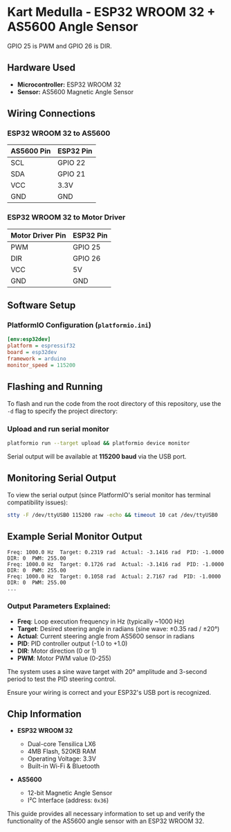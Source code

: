 # Kart Medulla - ESP32 WROOM 32 + AS5600 Angle Sensor

GPIO 25 is PWM and GPIO 26 is DIR.

## Hardware Used

* **Microcontroller:** ESP32 WROOM 32
* **Sensor:** AS5600 Magnetic Angle Sensor

## Wiring Connections

### ESP32 WROOM 32 to AS5600

| AS5600 Pin | ESP32 Pin |
| ---------- | --------- |
| SCL        | GPIO 22   |
| SDA        | GPIO 21   |
| VCC        | 3.3V      |
| GND        | GND       |

### ESP32 WROOM 32 to Motor Driver

| Motor Driver Pin | ESP32 Pin |
| --------------- | --------- |
| PWM             | GPIO 25   |
| DIR             | GPIO 26   |
| VCC             | 5V        |
| GND             | GND       |

## Software Setup

### PlatformIO Configuration (`platformio.ini`)

```ini
[env:esp32dev]
platform = espressif32
board = esp32dev
framework = arduino
monitor_speed = 115200
```

## Flashing and Running

To flash and run the code from the root directory of this repository, use the `-d` flag to specify the project directory:

### Upload and run serial monitor

```bash
platformio run --target upload && platformio device monitor
```

Serial output will be available at **115200 baud** via the USB port.

## Monitoring Serial Output

To view the serial output (since PlatformIO's serial monitor has terminal compatibility issues):

```bash
stty -F /dev/ttyUSB0 115200 raw -echo && timeout 10 cat /dev/ttyUSB0
```

## Example Serial Monitor Output

```
Freq: 1000.0 Hz  Target: 0.2319 rad  Actual: -3.1416 rad  PID: -1.0000  DIR: 0  PWM: 255.00
Freq: 1000.0 Hz  Target: 0.1726 rad  Actual: -3.1416 rad  PID: -1.0000  DIR: 0  PWM: 255.00
Freq: 1000.0 Hz  Target: 0.1058 rad  Actual: 2.7167 rad  PID: -1.0000  DIR: 0  PWM: 255.00
...
```

### Output Parameters Explained:
- **Freq**: Loop execution frequency in Hz (typically ~1000 Hz)
- **Target**: Desired steering angle in radians (sine wave: ±0.35 rad / ±20°)
- **Actual**: Current steering angle from AS5600 sensor in radians
- **PID**: PID controller output (-1.0 to +1.0)
- **DIR**: Motor direction (0 or 1)
- **PWM**: Motor PWM value (0-255)

The system uses a sine wave target with 20° amplitude and 3-second period to test the PID steering control.

Ensure your wiring is correct and your ESP32's USB port is recognized.

## Chip Information

* **ESP32 WROOM 32**

  * Dual-core Tensilica LX6
  * 4MB Flash, 520KB RAM
  * Operating Voltage: 3.3V
  * Built-in Wi-Fi & Bluetooth

* **AS5600**

  * 12-bit Magnetic Angle Sensor
  * I²C Interface (address: `0x36`)

This guide provides all necessary information to set up and verify the functionality of the AS5600 angle sensor with an ESP32 WROOM 32.
